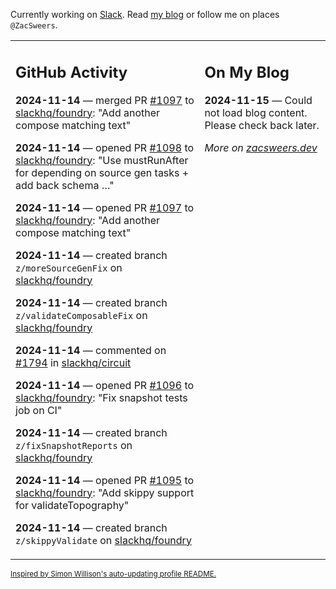 Currently working on [Slack](https://slack.com/). Read [my blog](https://zacsweers.dev/) or follow me on places `@ZacSweers`.

<table><tr><td valign="top" width="60%">

## GitHub Activity
<!-- githubActivity starts -->
**2024-11-14** — merged PR [#1097](https://github.com/slackhq/foundry/pull/1097) to [slackhq/foundry](https://github.com/slackhq/foundry): "Add another compose matching text"

**2024-11-14** — opened PR [#1098](https://github.com/slackhq/foundry/pull/1098) to [slackhq/foundry](https://github.com/slackhq/foundry): "Use mustRunAfter for depending on source gen tasks + add back schema …"

**2024-11-14** — opened PR [#1097](https://github.com/slackhq/foundry/pull/1097) to [slackhq/foundry](https://github.com/slackhq/foundry): "Add another compose matching text"

**2024-11-14** — created branch `z/moreSourceGenFix` on [slackhq/foundry](https://github.com/slackhq/foundry)

**2024-11-14** — created branch `z/validateComposableFix` on [slackhq/foundry](https://github.com/slackhq/foundry)

**2024-11-14** — commented on [#1794](https://github.com/slackhq/circuit/pull/1794#issuecomment-2477817254) in [slackhq/circuit](https://github.com/slackhq/circuit)

**2024-11-14** — opened PR [#1096](https://github.com/slackhq/foundry/pull/1096) to [slackhq/foundry](https://github.com/slackhq/foundry): "Fix snapshot tests job on CI"

**2024-11-14** — created branch `z/fixSnapshotReports` on [slackhq/foundry](https://github.com/slackhq/foundry)

**2024-11-14** — opened PR [#1095](https://github.com/slackhq/foundry/pull/1095) to [slackhq/foundry](https://github.com/slackhq/foundry): "Add skippy support for validateTopography"

**2024-11-14** — created branch `z/skippyValidate` on [slackhq/foundry](https://github.com/slackhq/foundry)
<!-- githubActivity ends -->
</td><td valign="top" width="40%">

## On My Blog
<!-- blog starts -->
**2024-11-15** — Could not load blog content. Please check back later.
<!-- blog ends -->
_More on [zacsweers.dev](https://zacsweers.dev/)_
</td></tr></table>

<sub><a href="https://simonwillison.net/2020/Jul/10/self-updating-profile-readme/">Inspired by Simon Willison's auto-updating profile README.</a></sub>